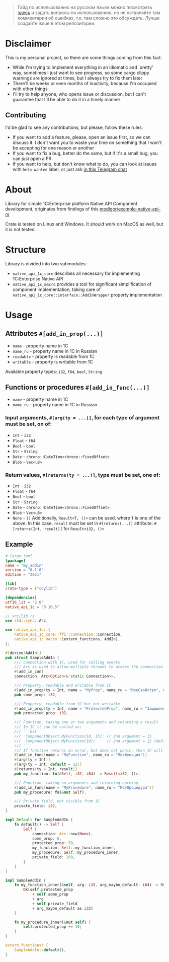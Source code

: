 >Гайд по использованию на русском языке можно посмотреть [здесь](https://infostart.ru/1c/articles/1920565/) и задать вопросы по использованию, но не оставляйте там комментарии об ошибках, т.к. там сложно это обсуждать. Лучше создайте issue в этом репозитории.

# Disclaimer

This is my personal project, so there are some things coming from this fact:
- While I'm trying to implement everything in an idiomatic and 'pretty' way, sometimes I just want to see progress, so some cargo clippy warnings are ignored at times, but I always try to fix them later
- There'll be weeks or even months of inactivity, because I'm occupied with other things
- I'll try to help anyone, who opens issue or discussion, but I can't guarantee that I'll be able to do it in a timely manner

## Contributing
I'd be glad to see any contributions, but please, follow these rules:
- If you want to add a feature, please, open an issue first, so we can discuss it. I don't want you to waste your time on something that I won't be accepting for one reason or another
- If you want to fix a bug, better do the same, but if it's a small bug, you can just open a PR
- If you want to help, but don't know what to do, you can look at issues with `help wanted` label, or just ask [in this Telegram chat](https://t.me/+2YFbh4up3y8wZmIy)

# About

Library for simple 1C:Enterprise platform Native API Component development, originates from findings of this [medigor/example-native-api-rs](https://github.com/medigor/example-native-api-rs)

Crate is tested on Linux and Windows. It should work on MacOS as well, but it is not tested.

# Structure
Library is divided into two submodules:
- `native_api_1c_core` describes all necessary for implementing 1C:Enterprise Native API
- `native_api_1c_macro` provides a tool for significant simplification of component implementation, taking care of `native_api_1c_core::interface::AddInWrapper` property implementation

# Usage

## Attributes `#[add_in_prop(...)]`
- `name` - property name in 1C
- `name_ru` - property name in 1C in Russian
- `readable` - property is readable from 1C
- `writable` - property is writable from 1C

Available property types: `i32`, `f64`, `bool`, `String`

## Functions or procedures `#[add_in_func(...)]`
- `name` - property name in 1C
- `name_ru` - property name in 1C in Russian
### Input arguments, `#[arg(ty = ...)]`, for each type of argument must be set, on of:
- `Int` - `i32`
- `Float` - `f64`
- `Bool` - `bool`
- `Str` - `String`
- `Date` - `chrono::DateTime<chrono::FixedOffset>`
- `Blob` - `Vec<u8>`
### Return values, `#[returns(ty = ...)]`, type must be set, one of:
- `Int` - `i32`
- `Float` - `f64`
- `Bool` - `bool`
- `Str` - `String`
- `Date` - `chrono::DateTime<chrono::FixedOffset>`
- `Blob` - `Vec<u8>`
- `None` - `()`
Additionally, `Result<T, ()>` can be used, where `T` is one of the above. In this case, `result` must be set in `#[returns(...)]` attribute: `#[returns(Int, result)]` for `Result<i32, ()>`

## Example

```toml
# Cargo.toml
[package]
name = "my_addin"
version = "0.1.0"
edition = "2021"

[lib]
crate-type = ["cdylib"]

[dependencies]
utf16_lit = "2.0"
native_api_1c = "0.10.5"
```

```rust
// src/lib.rs
use std::sync::Arc;

use native_api_1c::{
    native_api_1c_core::ffi::connection::Connection,
    native_api_1c_macro::{extern_functions, AddIn},
};

#[derive(AddIn)]
pub struct SampleAddIn {
    /// connection with 1C, used for calling events
    /// Arc is used to allow multiple threads to access the connection
    #[add_in_con]
    connection: Arc<Option<&'static Connection>>,

    /// Property, readable and writable from 1C
    #[add_in_prop(ty = Int, name = "MyProp", name_ru = "МоеСвойство", readable, writable)]
    pub some_prop: i32,

    /// Property, readable from 1C but not writable
    #[add_in_prop(ty = Int, name = "ProtectedProp", name_ru = "ЗащищенноеСвойство", readable)]
    pub protected_prop: i32,

    /// Function, taking one or two arguments and returning a result
    /// In 1C it can be called as:
    /// ```bsl
    ///  ComponentObject.MyFunction(10, 15); // 2nd argument = 15
    ///  ComponentObject.MyFunction(10);     // 2nd argument = 12 (default value)
    /// ```
    /// If function returns an error, but does not panic, then 1C will throw an exception
    #[add_in_func(name = "MyFunction", name_ru = "МояФункция")]
    #[arg(ty = Int)]
    #[arg(ty = Int, default = 12)]
    #[returns(ty = Int, result)]
    pub my_function: fn(&Self, i32, i64) -> Result<i32, ()>,

    /// Function, taking no arguments and returning nothing
    #[add_in_func(name = "MyProcedure", name_ru = "МояПроцедура")]
    pub my_procedure: fn(&mut Self),

    /// Private field, not visible from 1C
    private_field: i32,
}

impl Default for SampleAddIn {
    fn default() -> Self {
        Self {
            connection: Arc::new(None),
            some_prop: 0,
            protected_prop: 50,
            my_function: Self::my_function_inner,
            my_procedure: Self::my_procedure_inner,
            private_field: 100,
        }
    }
}

impl SampleAddIn {
    fn my_function_inner(&self, arg: i32, arg_maybe_default: i64) -> Result<i32, ()> {
        Ok(self.protected_prop
            + self.some_prop
            + arg
            + self.private_field
            + arg_maybe_default as i32)
    }

    fn my_procedure_inner(&mut self) {
        self.protected_prop += 10;
    }
}

extern_functions! {
    SampleAddIn::default(),
}
```